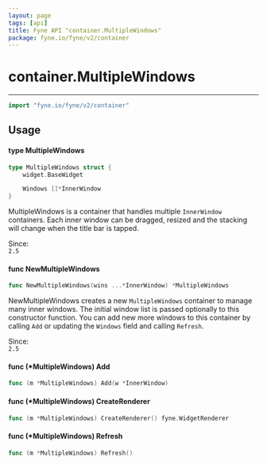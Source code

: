 ```yaml
---
layout: page
tags: [api]
title: Fyne API "container.MultipleWindows"
package: fyne.io/fyne/v2/container
---
```


# container.MultipleWindows
---
```go
import "fyne.io/fyne/v2/container"
```

## Usage

#### type MultipleWindows

```go
type MultipleWindows struct {
	widget.BaseWidget

	Windows []*InnerWindow
}
```

MultipleWindows is a container that handles multiple `InnerWindow` containers. Each inner window can be dragged, resized and the stacking will change when the title bar is tapped.


<div class="since">Since: <code>
2.5</code></div>

#### func  NewMultipleWindows

```go
func NewMultipleWindows(wins ...*InnerWindow) *MultipleWindows
```
NewMultipleWindows creates a new `MultipleWindows` container to manage many inner windows. The initial window list is passed optionally to this constructor function. You can add new more windows to this container by calling `Add` or updating the `Windows` field and calling `Refresh`.


<div class="since">Since: <code>
2.5</code></div>

#### func (*MultipleWindows) Add

```go
func (m *MultipleWindows) Add(w *InnerWindow)
```

#### func (*MultipleWindows) CreateRenderer

```go
func (m *MultipleWindows) CreateRenderer() fyne.WidgetRenderer
```

#### func (*MultipleWindows) Refresh

```go
func (m *MultipleWindows) Refresh()
```

